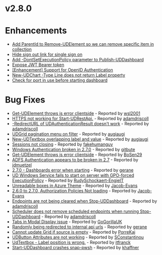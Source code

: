 # v2.8.0
# Enhancements

- [Add ParentId to Remove-UDElement so we can remove specific item in collection ](https://github.com/ironmansoftware/universal-dashboard/issues/1355)
- [Hide sign out link for single sign on](https://github.com/ironmansoftware/universal-dashboard/issues/1336)
- [Add -DontSetExecutionPolicy parameter to Publish-UDDashboard](https://github.com/ironmansoftware/universal-dashboard/issues/1319)
- [Expose JWT Bearer token ](https://github.com/ironmansoftware/universal-dashboard/issues/950)
- [[Enhancement] Support for OpenID Authentication](https://github.com/ironmansoftware/universal-dashboard/issues/910)
- [New-UDChart -Type Line does not return Label property](https://github.com/ironmansoftware/universal-dashboard/issues/658)        
- [Check for port in use before starting dashboard](https://github.com/ironmansoftware/universal-dashboard/issues/394)

# Bug Fixes
- [Get-UDElement throws js error clientside](https://github.com/ironmansoftware/universal-dashboard/issues/1364) - Reported by [wsl2001](https://github.com/wsl2001)
- [HTTPS not working for Start-UDRestApi.](https://github.com/ironmansoftware/universal-dashboard/issues/1358) - Reported by [adamdriscoll](https://github.com/adamdriscoll)
- [-RedirectURL of UDAuthenticationResult doesn't work](https://github.com/ironmansoftware/universal-dashboard/issues/1354) - Reported by [adamdriscoll](https://github.com/adamdriscoll)
- [UDGrid pagination menu on filter](https://github.com/ironmansoftware/universal-dashboard/issues/1343) - Reported by [augiaugi](https://github.com/augiaugi)
- [New-UDTextbox overlapping label and value](https://github.com/ironmansoftware/universal-dashboard/issues/1330) - Reported by [augiaugi](https://github.com/augiaugi)
- [Sessions not closing](https://github.com/ironmansoftware/universal-dashboard/issues/1313) - Reported by [fakehumanguy](https://github.com/fakehumanguy) 
- [Windows Authentication broken in 2.7.0](https://github.com/ironmansoftware/universal-dashboard/issues/1309) - Reported by [gitbute](https://github.com/gitbute)
- [Get-UDElement throws js error clientside](https://github.com/ironmansoftware/universal-dashboard/issues/1301) - Reported by [BoSen29](https://github.com/BoSen29)
- [ADFS Authentication appears to be broken in 2.7](https://github.com/ironmansoftware/universal-dashboard/issues/1299) - Reported by [jdmuetzel](https://github.com/jdmuetzel)
- [2.7.0 - Dashboards error when starting](https://github.com/ironmansoftware/universal-dashboard/issues/1296) - Reported by [gerane](https://github.com/gerane)
- [UD Windows Service fails to start on server with GPO-forced ExecutionPolicy](https://github.com/ironmansoftware/universal-dashboard/issues/1295) - Reported by [RudySchockaert-EngieIT](https://github.com/RudySchockaert-EngieIT)
- [Unreadable boxes in Azure Theme](https://github.com/ironmansoftware/universal-dashboard/issues/1294) - Reported by [Jacob-Evans](https://github.com/Jacob-Evans)
- [2.6.0 to 2.7.0, Authorization Policies Not loading](https://github.com/ironmansoftware/universal-dashboard/issues/1290) - Reported by [Jacob-Evans](https://github.com/Jacob-Evans)
- [Endpoints are not being cleared when Stop-UDDashboard](https://github.com/ironmansoftware/universal-dashboard/issues/1281) - Reported by [adamdriscoll](https://github.com/adamdriscoll)
- [Scheduler does not remove scheduled endpoints when running Stop-UDDashboard](https://github.com/ironmansoftware/universal-dashboard/issues/1280) - Reported by [adamdriscoll](https://github.com/adamdriscoll)
- [Tabs in Modal Display issue](https://github.com/ironmansoftware/universal-dashboard/issues/1221) - Reported by [GoGorillaUK](https://github.com/GoGorillaUK)
- [Randomly being redirected to internal api urls](https://github.com/ironmansoftware/universal-dashboard/issues/1194) - Reported by [gerane](https://github.com/gerane)
- [Cannot update Grid if source is empty](https://github.com/ironmansoftware/universal-dashboard/issues/1168) - Reported by [PorreKaj](https://github.com/PorreKaj)
- [UDButton Attributes are not working](https://github.com/ironmansoftware/universal-dashboard/issues/978) - Reported by [SConstantinou](https://github.com/SConstantinou)
- [UdTextbox - Label position is wrong.](https://github.com/ironmansoftware/universal-dashboard/issues/921) - Reported by [itfranck](https://github.com/itfranck)
- [Start-UDDashboard crashes snap-pwsh](https://github.com/ironmansoftware/universal-dashboard/issues/870) - Reported by [khaffner](https://github.com/khaffner)
